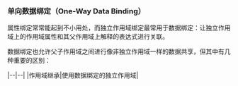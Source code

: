 ### 单向数据绑定（One-Way Data Binding）

属性绑定常常能起到不小用处，而独立作用域绑定最常用于数据绑定：让独立作用域上的作用域属性和其父作用域上解释的表达式进行关联。

数据绑定也允许父子作用域之间进行像非独立作用域一样的数据共享，但其中有几种重要的区别：

|--|--|
|作用域继承|使用数据绑定的独立作用域|
